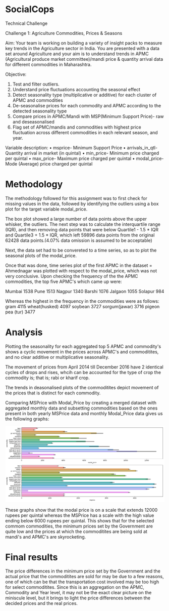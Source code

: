 # SocialCops
Technical Challenge

Challenge 1: Agriculture Commodities, Prices & Seasons

Aim: Your team is working on building a variety of insight packs to measure key trends in the Agriculture sector in India. You are presented with a data set around Agriculture and your aim is to understand trends in APMC (Agricultural produce market committee)/mandi price & quantity arrival data for different commodities in Maharashtra.

Objective:
1.	Test and filter outliers.
2.	Understand price fluctuations accounting the seasonal effect
1.	Detect seasonality type (multiplicative or additive) for each cluster of APMC and commodities
2.	De-seasonalise prices for each commodity and APMC according to the detected seasonality type
3.	Compare prices in APMC/Mandi with MSP(Minimum Support Price)- raw and deseasonalised
4.	Flag set of APMC/mandis and commodities with highest price fluctuation across different commodities in each relevant season, and year.


Variable description:
•	msprice- Minimum Support Price
•	arrivals_in_qtl- Quantity arrival in market (in quintal)
•	min_price- Minimum price charged per quintal
•	max_price- Maximum price charged per quintal
•	modal_price- Mode (Average) price charged per quintal


# Methodology

The methodology followed for this assignment was to first check for missing values in the data, followed by identifying the outliers using a box plot for the target variable modal_price.

The box plot showed a large number of data points above the upper whisker, the outliers. 
The next step was to calculate the interquartile range (IQR), and then removing data points that were below Quartile1 - 1.5 * IQR and Quartile3 + 1.5 * IQR, which left 59896 data points from the original 62428 data points.(4.07% data omission is assumed to be acceptable) 

Next, the data set had to be convereted to a time series, so as to plot the seasonal plots of the modal_price.

Once that was done, time series plot of the first APMC in the dataset = Ahmednagar was plotted with respect to the modal_price, which was not very conclusive. 
Upon checking the frequency of the the APMC commodities, the top five APMC's which came up were:

Mumbai                    1538
Pune                      1513
Nagpur                    1340
Barshi                    1076
Jalgaon                   1055
Solapur                    984

Whereas the highest in the frequency in the commodities were as follows:
gram                     4115
wheat(husked)            4097
soybean                  3727
sorgum(jawar)            3716
pigeon pea (tur)         3477

# Analysis

Plotting the seasonality for each aggregated top 5 APMC and commodity's shows a cyclic movement in the prices across APMC's and commoditites, and no clear additive or multiplicative seasonality.

The movement of prices from April 2014 till December 2016 have 2 identical cycles of drops and rises, whcih can be accounted for the type of crop the commodity is; that is; rabi or kharif crop.

The trends in deasonalised plots of the commoditites depict movement of the prices that is distinct for each commodity.

Comparing MSPrice with Modal_Price by creating a merged dataset with aggregated monthly data and subsetting commodities based on the ones present in both yearly MSPrice data and monthly Modal_Price data gives us the following graphs:

![PriceVSCommodity](https://github.com/theSaumya/SocialCops/blob/master/PriceVSCommodity.png)

These graphs show that the modal price is on a scale that extends 12000 rupees per quintal whereas the MSPrice has a scale with the high value ending below 6000 rupees per quintal.
This shows that for the selected commom commodities, the minimum prices set by the Government are quite low and the prices at which the commoditites are being sold at mandi's and APMC's are skyrocketing. 

# Final results 
The price differences in the minimum price set by the Government and the actual price that the commoditites are sold for may be due to a few reasons, one of which can be that the transportation cost involved may be too high for select commoditites. 
Since this is an aggregation on the APMC, Commodity and Year level, it may not be the exact clear picture on the miniscule level, but it brings to light the price differences between the decided prices and the real prices. 

